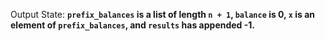 Output State: **`prefix_balances` is a list of length `n + 1`, `balance` is 0, `x` is an element of `prefix_balances`, and `results` has appended -1.**